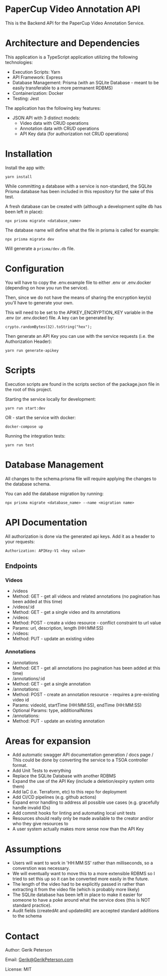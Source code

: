 # PaperCup Video Annotation API

This is the Backend API for the PaperCup Video Annotation Service.

# Architecture and Dependencies

This application is a TypeScript application utilizing the following technologies:
 * Execution Scripts: Yarn
 * API Framework: Express
 * Database Management: Prisma (with an SQLite Database - meant to be easily transferable to a more permanent RDBMS)
 * Containerization: Docker
 * Testing: Jest

The application has the following key features:
 * JSON API with 3 distinct models:
   * Video data with CRUD operations
   * Annotation data with CRUD operations
   * API Key data (for authorization not CRUD operations)

# Installation

Install the app with:
```
yarn install
```

While committing a database with a service is non-standard, the SQLite Prisma database has been included in this repository
for the sake of this test.

A fresh database can be created with (although a development sqlite db has been left in place):
```
npx prisma migrate <database_name>
```

The database name will define what the file in prisma is called for example:
```
npx prisma migrate dev
```

Will generate a ```prisma/dev.db``` file.

# Configuration

You will have to copy the .env.example file to either .env or .env.docker (depending on how you run the service).

Then, since we do not have the means of sharing the encryption key(s) you'll have to generate your own.

This will need to be set to the APIKEY_ENCRYPTION_KEY variable in the .env (or .env.docker) file.
A key can be generated by:
```
crypto.randomBytes(32).toString("hex");
```

Then generate an API Key you can use with the service requests (i.e. the Authorization Header):
```
yarn run generate-apikey
```

# Scripts

Execution scripts are found in the scripts section of the package.json file in the root of this project.

Starting the service locally for development:
```
yarn run start:dev
```

OR - start the service with docker:
```
docker-compose up
```


Running the integration tests:
```
yarn run test
```

# Database Management

All changes to the schema.prisma file will require applying the changes to the database schema.

You can add the database migration by running:

```
npx prisma migrate <database_name> --name <migration name>
```

# API Documentation

All authorization is done via the generated api keys.  Add it as a header to your requests:

```
Authorization: APIKey-V1 <key value>
```

## Endpoints

### Videos
 * /videos
  * Method: GET - get all videos and related annotations (no pagination has been added at this time)
 * /videos/:id
  * Method: GET - get a single video and its annotations
 * /videos:
  * Method: POST - create a video resource - conflict constraint to url value
  * Params: url, description, length (HH:MM:SS)
 * /videos:
  * Method: PUT - update an existing video

### Annotations
 * /annotations
  * Method: GET - get all annotations (no pagination has been added at this time)
 * /annotations/:id
  * Method: GET - get a single annotation
 * /annotations:
  * Method: POST - create an annotation resource - requires a pre-existing video id
  * Params: videoId, startTime (HH:MM:SS), endTime (HH:MM:SS)
  * Optional Params: type, additionalNotes
 * /annotations:
  * Method: PUT - update an existing annotation


# Areas for expansion
 * Add automatic swagger API documentation generation / docs page / This could be done by converting the service to a TSOA controller format.
 * Add Unit Tests to everything
 * Replace the SQLite Database with another RDBMS
 * Expand the use of the API Key (include a deletion/expiry system onto them)
 * Add IaC (i.e. Terraform, etc) to this repo for deployment
 * Add CI/CD pipelines (e.g. github actions)
 * Expand error handling to address all possible use cases (e.g. gracefully handle invalid IDs)
 * Add commit hooks for linting and automating local unit tests
 * Resources should really only be made available to the creator and/or who they give resources to
 * A user system actually makes more sense now than the API Key

# Assumptions
 * Users will want to work in 'HH:MM:SS' rather than milliseconds, so a converstion was necessary.
 * We will eventually want to move this to a more extensible RDBMS so I tried to set this up so it can be converted more easily in the future.
 * The length of the video had to be explicitly passed in rather than extracting it from the video file (which is probably more likely)
 * The SQLite database has been left in place to make it easier for someone to have a poke around what the service does (this is NOT standard practice).
 * Audit fields (createdAt and updatedAt) are accepted standard additions to the schema

# Contact

Author: Gerik Peterson

Email: Gerik@GerikPeterson.com

License: MIT
